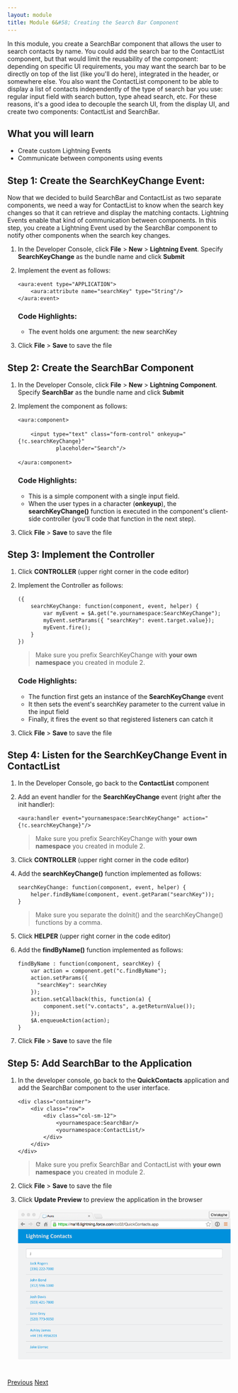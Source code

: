 ```yaml
---
layout: module
title: Module 6&#58; Creating the Search Bar Component
---
```


In this module, you create a SearchBar component that allows the user to search contacts by name. You could add the search bar to the ContactList component, but that would limit the reusability of the component: depending on specific UI requirements, you may want the search bar to be directly on top of the list (like you'll do here), integrated in the header, or somewhere else. You also want the ContactList component to be able to display a list of contacts independently of the type of search bar you use: regular input field with search button, type ahead search, etc. For these reasons, it's a good idea to decouple the search UI, from the display UI, and create two components: ContactList and SearchBar.

## What you will learn

- Create custom Lightning Events
- Communicate between components using events

## Step 1: Create the SearchKeyChange Event:

Now that we decided to build SearchBar and ContactList as two separate components, we need a way for ContactList to know when the search key changes so that it can retrieve and display the matching contacts. Lightning Events enable that kind of communication between components. In this step, you create a Lightning Event used by the SearchBar component to notify other components when the search key changes.

1. In the Developer Console, click **File** > **New** > **Lightning Event**. Specify **SearchKeyChange** as the bundle name and click **Submit**

1. Implement the event as follows:

    ```
    <aura:event type="APPLICATION">
        <aura:attribute name="searchKey" type="String"/>
    </aura:event>
    ```
    ### Code Highlights:
    - The event holds one argument: the new searchKey

1. Click **File** > **Save** to save the file

## Step 2: Create the SearchBar Component

1. In the Developer Console, click **File** > **New** > **Lightning Component**. Specify **SearchBar** as the bundle name and click **Submit**

2. Implement the component as follows:

    ```
    <aura:component>

        <input type="text" class="form-control" onkeyup="{!c.searchKeyChange}"
                placeholder="Search"/>

    </aura:component>
    ```
    ### Code Highlights:
    - This is a simple component with a single input field.
    - When the user types in a character (**onkeyup**), the **searchKeyChange()** function is executed in the component's client-side controller (you'll code that function in the next step).


1. Click **File** > **Save** to save the file


## Step 3: Implement the Controller

1. Click **CONTROLLER** (upper right corner in the code editor)

1. Implement the Controller as follows:

    ```
    ({
        searchKeyChange: function(component, event, helper) {
            var myEvent = $A.get("e.yournamespace:SearchKeyChange");
            myEvent.setParams({ "searchKey": event.target.value});
            myEvent.fire();
        }
    })
    ```

    > Make sure you prefix SearchKeyChange with **your own namespace** you created in module 2.

    ### Code Highlights:
    - The function first gets an instance of the **SearchKeyChange** event
    - It then sets the event's searchKey parameter to the current value in the input field
    - Finally, it fires the event so that registered listeners can catch it

1. Click **File** > **Save** to save the file


## Step 4: Listen for the SearchKeyChange Event in ContactList

1. In the Developer Console, go back to the **ContactList** component

1. Add an event handler for the **SearchKeyChange** event (right after the init handler):

    ```
    <aura:handler event="yournamespace:SearchKeyChange" action="{!c.searchKeyChange}"/>
    ```

    > Make sure you prefix SearchKeyChange with **your own namespace** you created in module 2.


1. Click **CONTROLLER** (upper right corner in the code editor)

1. Add the **searchKeyChange()** function implemented as follows:

    ```
    searchKeyChange: function(component, event, helper) {
        helper.findByName(component, event.getParam("searchKey"));
    }
    ```

    > Make sure you separate the doInit() and the searchKeyChange() functions by a comma.

1. Click **HELPER** (upper right corner in the code editor)

1. Add the **findByName()** function implemented as follows:

    ```
	findByName : function(component, searchKey) {
        var action = component.get("c.findByName");
        action.setParams({
          "searchKey": searchKey
        });
        action.setCallback(this, function(a) {
        	component.set("v.contacts", a.getReturnValue());
        });
        $A.enqueueAction(action);
	}
    ```

1. Click **File** > **Save** to save the file

## Step 5: Add SearchBar to the Application

1. In the developer console, go back to the **QuickContacts** application and add the SearchBar component to the user interface.

    ```
    <div class="container">
        <div class="row">
            <div class="col-sm-12">
                <yournamespace:SearchBar/>
                <yournamespace:ContactList/>
            </div>
        </div>
    </div>
    ```

    > Make sure you prefix SearchBar and ContactList with **your own namespace** you created in module 2.

1. Click **File** > **Save** to save the file

1. Click **Update Preview** to preview the application in the browser

    ![](images/app-v4.png)

<div class="row" style="margin-top:40px;">
<div class="col-sm-12">
<a href="create-contactlist-component.html" class="btn btn-default"><i class="glyphicon glyphicon-chevron-left"></i> Previous</a>
<a href="create-contactdetails-component.html" class="btn btn-default pull-right">Next <i class="glyphicon glyphicon-chevron-right"></i></a>
</div>
</div>
